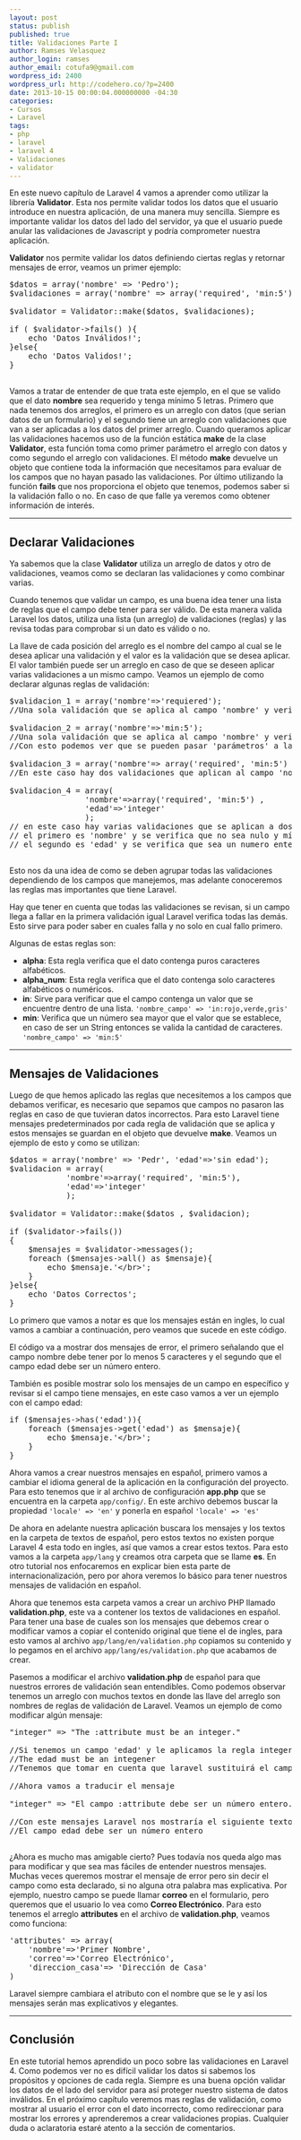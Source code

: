 ```yaml
---
layout: post
status: publish
published: true
title: Validaciones Parte I
author: Ramses Velasquez
author_login: ramses
author_email: cotufa9@gmail.com
wordpress_id: 2400
wordpress_url: http://codehero.co/?p=2400
date: 2013-10-15 00:00:04.000000000 -04:30
categories:
- Cursos
- Laravel
tags:
- php
- laravel
- laravel 4
- Validaciones
- validator
---
```

<p>En este nuevo capítulo de Laravel 4 vamos a aprender como utilizar la librería <strong>Validator</strong>. Esta nos permite validar todos los datos que el usuario introduce en nuestra aplicación, de una manera muy sencilla. Siempre es importante validar los datos del lado del servidor, ya que el usuario puede anular las validaciones de Javascript y podría comprometer nuestra aplicación.</p>

<p><strong>Validator</strong> nos permite validar los datos definiendo ciertas reglas y retornar mensajes de error, veamos un primer ejemplo:</p>

<pre>$datos = array('nombre' => 'Pedro');
$validaciones = array('nombre' => array('required', 'min:5'));

$validator = Validator::make($datos, $validaciones);

if ( $validator->fails() ){
    echo 'Datos Inválidos!';
}else{
    echo 'Datos Validos!';
}

</pre>

<p>Vamos a tratar de entender de que trata este ejemplo, en el que se valido que el dato <strong>nombre</strong> sea requerido y tenga mínimo 5 letras. Primero que nada tenemos dos arreglos, el primero es un arreglo con datos (que serian datos de un formulario) y el segundo tiene un arreglo con validaciones que van a ser aplicadas a los datos del primer arreglo. Cuando queramos aplicar las validaciones hacemos uso de la función estática <strong>make</strong> de la clase <strong>Validator</strong>, esta función toma como primer parámetro el arreglo con datos y como segundo el arreglo con validaciones. El método <strong>make</strong> devuelve un objeto que contiene toda la información que necesitamos para evaluar de los campos que no hayan pasado las validaciones. Por último utilizando la función <strong>fails</strong> que nos proporciona el objeto que tenemos, podemos saber si la validación fallo o no. En caso de que falle ya veremos como obtener información de interés.</p>

<hr />

<h2>Declarar Validaciones</h2>

<p>Ya sabemos que la clase <strong>Validator</strong> utiliza un arreglo de datos y otro de validaciones, veamos como se declaran las validaciones y como combinar varias.</p>

<p>Cuando tenemos que validar un campo, es una buena idea tener una lista de reglas que el campo debe tener para ser válido. De esta manera valida Laravel los datos, utiliza una lista (un arreglo) de validaciones (reglas) y las revisa todas para comprobar si un dato es válido o no.</p>

<p>La llave de cada posición del arreglo es el nombre del campo al cual se le desea aplicar una validación y el valor es la validación que se desea aplicar. El valor también puede ser un arreglo en caso de que se deseen aplicar varias validaciones a un mismo campo. Veamos un ejemplo de como declarar algunas reglas de validación:</p>

<pre>$validacion_1 = array('nombre'=>'requiered');
//Una sola validación que se aplica al campo 'nombre' y verifica que no sea nulo

$validacion_2 = array('nombre'=>'min:5');
//Una sola validación que se aplica al campo 'nombre' y verifica que tenga mínimo 5 caracteres
//Con esto podemos ver que se pueden pasar 'parámetros' a las validaciones, en este caso un 5

$validacion_3 = array('nombre'=> array('required', 'min:5') );
//En este caso hay dos validaciones que aplican al campo 'nombre'

$validacion_4 = array(
                'nombre'=>array('required', 'min:5') , 
                'edad'=>'integer'
                );
// en este caso hay varias validaciones que se aplican a dos campos 
// el primero es 'nombre' y se verifica que no sea nulo y mínimo 5 caracteres
// el segundo es 'edad' y se verifica que sea un numero entero 

</pre>

<p>Esto nos da una idea de como se deben agrupar todas las validaciones dependiendo de los campos que manejemos, mas adelante conoceremos las reglas mas importantes que tiene Laravel.</p>

<p>Hay que tener en cuenta que todas las validaciones se revisan, si un campo llega a fallar en la primera validación igual Laravel verifica todas las demás. Esto sirve para poder saber en cuales falla y no solo en cual fallo primero.</p>

<p>Algunas de estas reglas son:</p>

<ul>
<li><strong>alpha</strong>: Esta regla verifica que el dato contenga puros caracteres alfabéticos. </li>
<li><strong>alpha_num</strong>: Esta regla verifica que el dato contenga solo caracteres alfabéticos o numéricos. </li>
<li><strong>in</strong>: Sirve para verificar que el campo contenga un valor que se encuentre dentro de una lista. <code>'nombre_campo' =&gt; 'in:rojo,verde,gris'</code></li>
<li><strong>min</strong>: Verifica que un número sea mayor que el valor que se establece, en caso de ser un String entonces se valida la cantidad de caracteres. <code>'nombre_campo' =&gt; 'min:5'</code></li>
</ul>

<hr />

<h2>Mensajes de Validaciones</h2>

<p>Luego de que hemos aplicado las reglas que necesitemos a los campos que debamos verificar, es necesario que sepamos que campos no pasaron las reglas en caso de que tuvieran datos incorrectos. Para esto Laravel tiene mensajes predeterminados por cada regla de validación que se aplica y estos mensajes se guardan en el objeto que devuelve <strong>make</strong>. Veamos un ejemplo de esto y como se utilizan:</p>

<pre>$datos = array('nombre' => 'Pedr', 'edad'=>'sin edad');
$validacion = array(
            'nombre'=>array('required', 'min:5'), 
            'edad'=>'integer'
            );

$validator = Validator::make($datos , $validacion);

if ($validator->fails())
{
    $mensajes = $validator->messages();
    foreach ($mensajes->all() as $mensaje){
        echo $mensaje.'&lt;/br>';
    }   
}else{
    echo 'Datos Correctos';
}
</pre>

<p>Lo primero que vamos a notar es que los mensajes están en ingles, lo cual vamos a cambiar a continuación, pero veamos que sucede en este código.</p>

<p>El código va a mostrar dos mensajes de error, el primero señalando que el campo nombre debe tener por lo menos 5 caracteres y el segundo que el campo edad debe ser un número entero.</p>

<p>También es posible mostrar solo los mensajes de un campo en específico y revisar si el campo tiene mensajes, en este caso vamos a ver un ejemplo con el campo edad:</p>

<pre>if ($mensajes->has('edad')){
    foreach ($mensajes->get('edad') as $mensaje){
        echo $mensaje.'&lt;/br>';
    }
}   
</pre>

<p>Ahora vamos a crear nuestros mensajes en español, primero vamos a cambiar el idioma general de la aplicación en la configuración del proyecto. Para esto tenemos que ir al archivo de configuración <strong>app.php</strong> que se encuentra en la carpeta <code>app/config/</code>. En este archivo debemos buscar la propiedad <code>'locale' =&gt; 'en'</code> y ponerla en español <code>'locale' =&gt; 'es'</code></p>

<p>De ahora en adelante nuestra aplicación buscara los mensajes y los textos en la carpeta de textos de español, pero estos textos no existen porque Laravel 4 esta todo en ingles, así que vamos a crear estos textos. Para esto vamos a la carpeta <code>app/lang</code> y creamos otra carpeta que se llame <strong>es</strong>. En otro tutorial nos enfocaremos en explicar bien esta parte de internacionalización, pero por ahora veremos lo básico para tener nuestros mensajes de validación en español.</p>

<p>Ahora que tenemos esta carpeta vamos a crear un archivo PHP llamado <strong>validation.php</strong>, este va a contener los textos de validaciones en español. Para tener una base de cuales son los mensajes que debemos crear o modificar vamos a copiar el contenido original que tiene el de ingles, para esto vamos al archivo <code>app/lang/en/validation.php</code> copiamos su contenido y lo pegamos en el archivo <code>app/lang/es/validation.php</code> que acabamos de crear.</p>

<p>Pasemos a modificar el archivo <strong>validation.php</strong> de español para que nuestros errores de validación sean entendibles. Como podemos observar tenemos un arreglo con muchos textos en donde las llave del arreglo son nombres de reglas de validación de Laravel. Veamos un ejemplo de como modificar algún mensaje:</p>

<pre>"integer" => "The :attribute must be an integer."

//Si tenemos un campo 'edad' y le aplicamos la regla integer el mensajes seria
//The edad must be an integener
//Tenemos que tomar en cuenta que laravel sustituirá el campo por :attribute

//Ahora vamos a traducir el mensaje

"integer" => "El campo :attribute debe ser un número entero."

//Con este mensajes Laravel nos mostraría el siguiente texto
//El campo edad debe ser un número entero

</pre>

<p>¿Ahora es mucho mas amigable cierto? Pues todavía nos queda algo mas para modificar y que sea mas fáciles de entender nuestros mensajes. Muchas veces queremos mostrar el mensaje de error pero sin decir el campo como esta declarado, si no alguna otra palabra mas explicativa. Por ejemplo, nuestro campo se puede llamar <strong>correo</strong> en el formulario, pero queremos que el usuario lo vea como <strong>Correo Electrónico</strong>. Para esto tenemos el arreglo <strong>attributes</strong> en el archivo de <strong>validation.php</strong>, veamos como funciona:</p>

<pre>'attributes' => array(
    'nombre'=>'Primer Nombre',
    'correo'=>'Correo Electrónico',
    'direccion_casa'=> 'Dirección de Casa'
)
</pre>

<p>Laravel siempre cambiara el atributo con el nombre que se le y así los mensajes serán mas explicativos y elegantes.</p>

<hr />

<h2>Conclusión</h2>

<p>En este tutorial hemos aprendido un poco sobre las validaciones en Laravel 4. Como podemos ver no es difícil validar los datos si sabemos los propósitos y opciones de cada regla. Siempre es una buena opción validar los datos de el lado del servidor para así proteger nuestro sistema de datos inválidos. En el próximo capítulo veremos mas reglas de validación, como mostrar al usuario el error con el dato incorrecto, como redireccionar para mostrar los errores y aprenderemos a crear validaciones propias. Cualquier duda o aclaratoria estaré atento a la sección de comentarios.</p>
